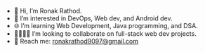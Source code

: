 - 👋 Hi, I’m Ronak Rathod.
- 👀 I’m interested in DevOps, Web dev, and Android dev.
- 🌐 I’m learning Web Development, Java programming, and DSA.
- 🫱🏻‍🫲🏻 I’m looking to collaborate on full-stack web dev projects.
- 📧 Reach me: ronakrathod9097@gmail.com

<!---
realronak/realronak is a ✨ special ✨ repository because its `README.md` (this file) appears on your GitHub profile.
You can click the Preview link to take a look at your changes.
--->
